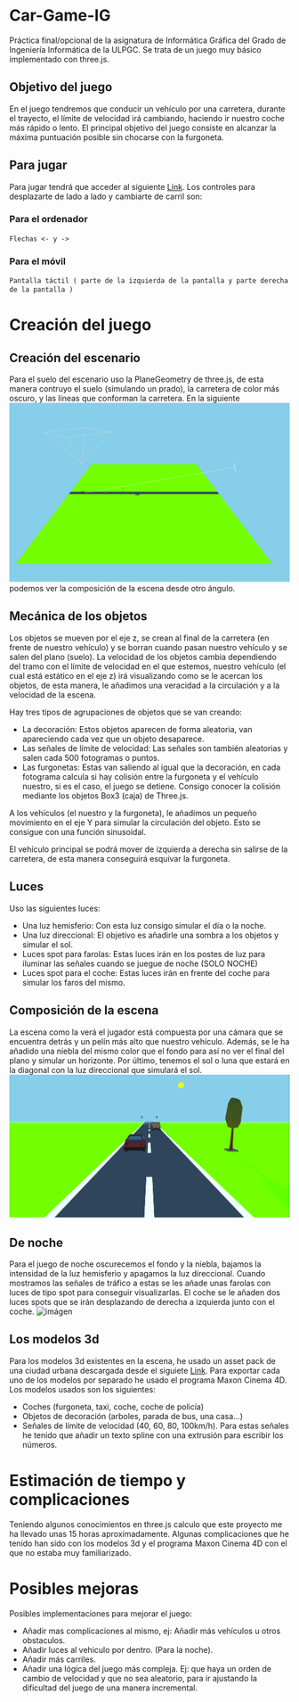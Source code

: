# Car-Game-IG

Práctica final/opcional de la asignatura de Informática Gráfica del Grado de Ingeniería Informática de la ULPGC. Se trata de un juego muy básico implementado con three.js.

## Objetivo del juego
En el juego tendremos que conducir un vehículo por una carretera, durante el trayecto, el límite de velocidad irá cambiando, haciendo ir nuestro coche más rápido o lento. El principal objetivo del juego consiste en alcanzar la máxima puntuación posible sin chocarse con la furgoneta.

## Para jugar
Para jugar tendrá que acceder al siguiente [Link](https://jpereiro1.github.io/Car-Game-IG/ "enlace"). Los controles para desplazarte de lado a lado y cambiarte de carril son:
### Para el ordenador
    Flechas <- y ->
### Para el móvil
    Pantalla táctil ( parte de la izquierda de la pantalla y parte derecha de la pantalla )

# Creación del juego

## Creación del escenario
Para el suelo del escenario uso la PlaneGeometry de three.js, de esta manera contruyo el suelo (simulando un prado), la carretera de color más oscuro, y las líneas que conforman la carretera. En la siguiente ![imágen](/public/readmeImage1.png) podemos ver la composición de la escena desde otro ángulo.

## Mecánica de los objetos
Los objetos se mueven por el eje z, se crean al final de la carretera (en frente de nuestro vehículo) y se borran cuando pasan nuestro vehículo y se salen del plano (suelo). La velocidad de los objetos cambia dependiendo del tramo con el límite de velocidad en el que estemos, nuestro vehículo (el cual está estático en el eje z) irá visualizando como se le acercan los objetos, de esta manera, le añadimos una veracidad a la circulación y a la velocidad de la escena.

Hay tres tipos de agrupaciones de objetos que se van creando:
- La decoración: Estos objetos aparecen de forma aleatoria, van apareciendo cada vez que un objeto desaparece.
- Las señales de límite de velocidad: Las señales son también aleatorias y salen cada 500 fotogramas o puntos.
- Las furgonetas: Estas van saliendo al igual que la decoración, en cada fotograma calcula si hay colisión entre la furgoneta y el vehículo nuestro, si es el caso, el juego se detiene. Consigo conocer la colisión mediante los objetos Box3 (caja) de Three.js.

A los vehículos (el nuestro y la furgoneta), le añadimos un pequeño movimiento en el eje Y para simular la circulación del objeto. Esto se consigue con una función sinusoidal. 

El vehículo principal se podrá mover de izquierda a derecha sin salirse de la carretera, de esta manera conseguirá esquivar la furgoneta.

## Luces
Uso las siguientes luces:
- Una luz hemisferio: Con esta luz consigo simular el día o la noche.
- Una luz direccional: El objetivo es añadirle una sombra a los objetos y simular el sol.
- Luces spot para farolas: Estas luces irán en los postes de luz para iluminar las señales cuando se juegue de noche (SOLO NOCHE)
- Luces spot para el coche: Estas luces irán en frente del coche para simular los faros del mismo.

## Composición de la escena
La escena como la verá el jugador está compuesta por una cámara que se encuentra detrás y un pelín más alto que nuestro vehículo. Además, se le ha añadido una niebla del mismo color que el fondo para así no ver el final del plano y simular un horizonte. Por último, tenemos el sol o luna que estará en la diagonal con la luz direccional que simulará el sol.
![imágen](/public/background_menu.png)

## De noche
Para el juego de noche oscurecemos el fondo y la niebla, bajamos la intensidad de la luz hemisferio y apagamos la luz direccional. Cuando mostramos las señales de tráfico a estas se les añade unas farolas con luces de tipo spot para conseguir visualizarlas. El coche se le añaden dos luces spots que se irán desplazando de derecha a izquierda junto con el coche.
![imágen](/public/readmeImage2.png.png)


## Los modelos 3d
Para los modelos 3d existentes en la escena, he usado un asset pack de una ciudad urbana descargada desde el siguiete [Link](https://sketchfab.com/3d-models/free-low-poly-simple-urban-city-3d-asset-pack-310c806355814c3794f5e3022b38db85 "enlace"). Para exportar cada uno de los modelos por separado he usado el programa Maxon Cinema 4D. Los modelos usados son los siguientes:
- Coches (furgoneta, taxi, coche, coche de policía)
- Objetos de decoración (arboles, parada de bus, una casa...)
- Señales de límite de velocidad (40, 60, 80, 100km/h). Para estas señales he tenido que añadir un texto spline con una extrusión para escribir los números.

# Estimación de tiempo y complicaciones
Teniendo algunos conocimientos en three.js calculo que este proyecto me ha llevado unas 15 horas aproximadamente. Algunas complicaciones que he tenido han sido con los modelos 3d y el programa Maxon Cinema 4D con el que no estaba muy familiarizado.  

# Posibles mejoras
Posibles implementaciones para mejorar el juego:
- Añadir mas complicaciones al mismo, ej: Añadir más vehículos u otros obstaculos.
- Añadir luces al vehiculo por dentro. (Para la noche).
- Añadir más carriles.
- Añadir una lógica del juego más compleja. Ej: que haya un orden de cambio de velocidad y que no sea aleatorio, para ir ajustando la dificultad del juego de una manera incremental.

